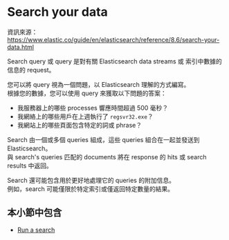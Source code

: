 # Search your data

資訊來源： https://www.elastic.co/guide/en/elasticsearch/reference/8.6/search-your-data.html

Search query 或 query 是對有關 Elasticsearch data streams 或 索引中數據的信息的 request。

您可以將 query 視為一個問題，以 Elasticsearch 理解的方式編寫。  
根據您的數據，您可以使用 query 來獲取以下問題的答案：

* 我服務器上的哪些 processes 響應時間超過 500 毫秒？
* 我網絡上的哪些用戶在上週執行了 `regsvr32.exe`？
* 我網站上的哪些頁面包含特定的詞或 phrase？

Search 由一個或多個 queries 組成，這些 queries 組合在一起並發送到 Elasticsearch。  
與 search's queries 匹配的 documents 將在 response 的 hits 或 search results 中返回。

Search 還可能包含用於更好地處理它的 queries 的附加信息。  
例如，search 可能僅限於特定索引或僅返回特定數量的結果。

## 本小節中包含

* [Run a search](run-a-search.md)
